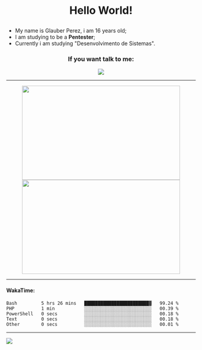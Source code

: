 # <p align="center"> Hello World! </p>

- My name is Glauber Perez, i am 16 years old;
- I am studying to be a **Pentester**;
- Currently i am studying "Desenvolvimento de Sistemas".


### <p align="center">  If you want talk to me: </p>
<div align="center">
<a href="mailto:glauber2070.20@gmail.com"><img src="https://img.shields.io/badge/Gmail-D14836?style=for-the-badge&logo=gmail&logoColor=white"/></a>
</div>

---
<div align="center">
 <a href="#">
<img height="250px" width="420px" src="https://github-readme-stats.vercel.app/api?username=glauberperez&theme=chartreuse-dark&count_private=1&include_all_commits=1&hide_border=1&show_icons=true&count_private=false">
</a>
<a href="#">
<img height="250px" width="420px" src="https://github-readme-stats.vercel.app/api/top-langs/?username=glauberperez&layout=compact&hide_border=1&theme=chartreuse-dark&hide=html,css">
</a>
</div>



---
#### WakaTime:
<!--START_SECTION:waka-->

```text
Bash         5 hrs 26 mins   ████████████████████████▓   99.24 %
PHP          1 min           ░░░░░░░░░░░░░░░░░░░░░░░░░   00.39 %
PowerShell   0 secs          ░░░░░░░░░░░░░░░░░░░░░░░░░   00.18 %
Text         0 secs          ░░░░░░░░░░░░░░░░░░░░░░░░░   00.18 %
Other        0 secs          ░░░░░░░░░░░░░░░░░░░░░░░░░   00.01 %
```

<!--END_SECTION:waka-->
---
<a href="#">
  <img src="https://raw.githubusercontent.com/glauberperez/glauberperez/output/github-contribution-grid-snake.svg"></img>
</a>
